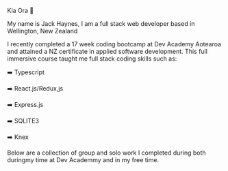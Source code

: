 Kia Ora 👋

My name is Jack Haynes, I am a full stack web developer based in Wellington, New Zealand

I recently completed a 17 week coding bootcamp at Dev Academy Aotearoa and attained a NZ certificate in applied software development. This full immersive course taught me full stack coding skills such as: 

➡️ Typescript

➡️ React.js/Redux,js

➡️ Express.js

➡️ SQLITE3

➡️ Knex

Below are a collection of group and solo work I completed during both duringmy time at Dev Academmy and in my free time.
